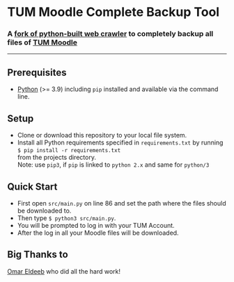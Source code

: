 # TUM Moodle Complete Backup Tool

### A [fork of python-built web crawler](https://github.com/omareldeeb/tum-moodle-downloader) to completely backup all files of [TUM Moodle](https://www.moodle.tum.de/)
---

Prerequisites
---

* [Python](https://www.python.org/) (>= 3.9) including `pip` installed and available via the command line.

Setup
---

* Clone or download this repository to your local file system.
* Install all Python requirements specified in `requirements.txt` by running  
  `$ pip install -r requirements.txt`  
  from the projects directory.  
  Note: use `pip3`, if `pip` is linked to `python 2.x`
  and same for `python/3`

Quick Start
---

* First open `src/main.py` on line 86 and set the path where the files should be downloaded to.
* Then type `$ python3 src/main.py`.
* You will be prompted to log in with your TUM Account. 
* After the log in all your Moodle files will be downloaded.

Big Thanks to
---

[Omar Eldeeb](https://github.com/omareldeeb/tum-moodle-downloader) who did all the hard work!